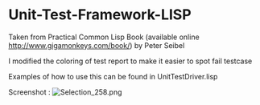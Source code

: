 # Unit-Test-Framework-LISP

Taken from Practical Common Lisp Book (available online http://www.gigamonkeys.com/book/) by Peter Seibel

I modified the coloring of test report to make it easier to spot fail testcase

Examples of how to use this can be found in UnitTestDriver.lisp

Screenshot :
![Selection_258.png]({{site.baseurl}}/Selection_258.png)

